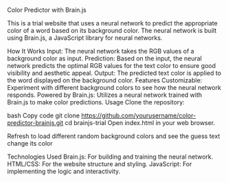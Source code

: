 Color Predictor with Brain.js


This is a trial website that uses a neural network to predict the appropriate color of a word based on its background color. The neural network is built using Brain.js, a JavaScript library for neural networks.

How It Works
Input: The neural network takes the RGB values of a background color as input.
Prediction: Based on the input, the neural network predicts the optimal RGB values for the text color to ensure good visibility and aesthetic appeal.
Output: The predicted text color is applied to the word displayed on the background color.
Features
Customizable: Experiment with different background colors to see how the neural network responds.
Powered by Brain.js: Utilizes a neural network trained with Brain.js to make color predictions.
Usage
Clone the repository:

bash
Copy code
git clone https://github.com/yourusername/color-predictor-brainjs.git
cd brainjs-trial
Open index.html in your web browser.

Refresh to load different random background colors and see the guess text change its color 

Technologies Used
Brain.js: For building and training the neural network.
HTML/CSS: For the website structure and styling.
JavaScript: For implementing the logic and interactivity.
